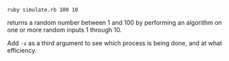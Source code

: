 `ruby simulate.rb 100 10`

returns a random number between 1 and 100 by performing an algorithm on one or more random inputs 1 through 10. 

Add `-v` as a third argument to see which process is being done, and at what efficiency. 
